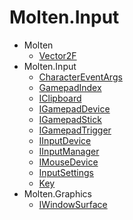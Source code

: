 ﻿# Molten.Input  
* Molten  
    *  [Vector2F](/Molten.Input/Molten/Vector2F.md)  
* Molten.Input  
    *  [CharacterEventArgs](/Molten.Input/Molten/Input/CharacterEventArgs.md)  
    *  [GamepadIndex](/Molten.Input/Molten/Input/GamepadIndex.md)  
    *  [IClipboard](/Molten.Input/Molten/Input/IClipboard.md)  
    *  [IGamepadDevice](/Molten.Input/Molten/Input/IGamepadDevice.md)  
    *  [IGamepadStick](/Molten.Input/Molten/Input/IGamepadStick.md)  
    *  [IGamepadTrigger](/Molten.Input/Molten/Input/IGamepadTrigger.md)  
    *  [IInputDevice](/Molten.Input/Molten/Input/IInputDevice.md)  
    *  [IInputManager](/Molten.Input/Molten/Input/IInputManager.md)  
    *  [IMouseDevice](/Molten.Input/Molten/Input/IMouseDevice.md)  
    *  [InputSettings](/Molten.Input/Molten/Input/InputSettings.md)  
    *  [Key](/Molten.Input/Molten/Input/Key.md)  
* Molten.Graphics  
    *  [IWindowSurface](/Molten.Input/Molten/Graphics/IWindowSurface.md)